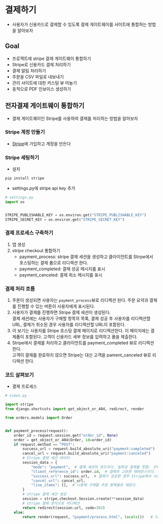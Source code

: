 # 결제하기
- 사용자가 신용카드로 결제할 수 있도록 결제 게이트웨이를 사이트에 통합하는 방법을 알아보자

## Goal
- 프로젝트에 stripe 결제 게이트웨이 통합하기
- Stripe로 신용카드 결제 처리하기
- 결제 알림 처리하기
- 주문을 CSV 파일로 내보내기
- 관리 사이트에 대한 커스텀 뷰 마늘기
- 동적으로 PDF 인보이스 생성하기

## 전자결제 게이트웨이 통합하기
- 결제 게이트웨이인 Stripe를 사용하여 결제를 처리하는 방법을 알아보자


### Stripe 계정 만들기
- [Stripe](https://stripe.com)에 가입하고 계정을 만든다

### Stripe 세팅하기

- 설치
```bash
pip install stripe
```

- settings.py에 stripe api key 추가
```python
# settings.py
import os


STRIPE_PUBLISHABLE_KEY = os.environ.get("STRIPE_PUBLISHABLE_KEY")
STRIPE_SECRET_KEY = os.environ.get("STRIPE_SECRET_KEY")
```

### 결제 프로세스 구축하기

1. 앱 생성
2. stripe checkout 통합하기
    - payment_process: stripe 결제 세션을 생성하고 클라이언트를 Stirpe에서 호스팅하는 결제 폼으로 리디렉션 한다.
    - payment_completed: 결제 성공 메시지를 표시
    - payment_canceled: 결제 취소 메시지를 표시

### 결제 처리 흐름

1. 주문이 생성되면 사용자는 `payment_process`뷰로 리디렉션 된다. 주문 요약과 결제를 진행할 수 있는 버튼이 사용자에게 표시된다.
2. 사용자가 결제를 진행하면 Stripe 결제 세션이 생성된다.    
결제 세션에는 사용자가 구매할 항목의 목록, 결제 성공 후 사용자를 리디렉션할 URL, 결제가 취소된 경우 사용자를 리디렉션할 URL이 포함된다.
3. 이 보기는 사용자를 Stripe 호스팅 결제 페이지로 리디렉션한다. 이 페이지에는 결제폼이 포함된다. 고객이 신용카드 세부 정보를 입력하고 폼을 제출한다.
4. Stripe에서 결제를 처리하고 클라이언트를 payment_completed 뷰로 리디렉션 한다.   
고객이 결제를 완료하지 않으면 Stripe는 대신 고객을 pament_canceled 뷰로 리디렉션 한다.

### 코드 살펴보기

- 결제 프로세스

```python
# views.py

import stripe
from django.shortcuts import get_object_or_404, redirect, render

from orders.models import Order


def payment_process(request):
    order_id = request.session.get("order_id", None)
    order = get_object_or_404(Order, id=order_id)
    if request.method == "POST":
        success_url = request.build_absolute_uri("payment:completed")
        cancel_url = request.build_absolute_uri("payment:canceled")
        # Stripe 결제 세션 데이터
        session_data = {
            "mode": "payment",  # 결제 세션의 모드이다. 일회성 결제를 뜻함. 구독 같은 반복적인 결제는 `recurring payment`로 설정
            "client_reference_id": order.id,  # 결제의 고유한 래퍼런스이다. 이 정보를 사용해서 Stripe 결제 세션에 전달한다. 주문 ID를 전달하면 Stripe 결제를 시스템에서 주문에 연결하고, Stripe로부터 결제 알림을 수신해서 주문을 결제된 것으로 표시할 수 있다.
            "success_url": success_url,  # 결제가 성공한 경우 Stripe에서 사용자를 리디렉션할 URL이다. request.build_absolute_uri() 함수를 사용해서 절대 URI을 생성한다.
            "cancel_url": cancel_url,
            "line_items": [],  # 나중에 구매할 주문 항목들로 채운다.
        }
        # stripe 결제 세션 생성
        session = stripe.checkout.Session.create(**session_data)
        # stripe 결제 양식으로 리디렉션
        return redirect(session.url, code=303)
    else:
        return render(request, "payment/process.html", locals())   # locals()로 지역변수를 context 로 넘김
```